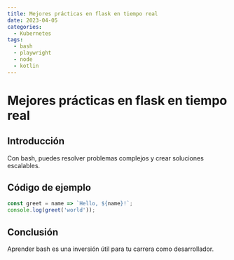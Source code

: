 ```yaml
---
title: Mejores prácticas en flask en tiempo real
date: 2023-04-05
categories:
  - Kubernetes
tags:
  - bash
  - playwright
  - node
  - kotlin
---
```


# Mejores prácticas en flask en tiempo real

## Introducción

Con bash, puedes resolver problemas complejos y crear soluciones escalables.

## Código de ejemplo

```javascript
const greet = name => `Hello, ${name}!`;
console.log(greet('world'));
```

## Conclusión

Aprender bash es una inversión útil para tu carrera como desarrollador.